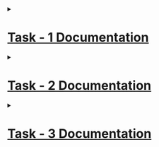<details>
<summary> <h1> <ins> Task - 1 Documentation </ins> </h1> </summary>
<br>

<details>
<summary> <h2> <ins> Objective: </ins> </h2> </summary>
<br>

To understand and document the provided Verilog code, create the necessary PCF file, and integrate the design with the VSDSquadron FPGA Mini board using the provided datasheet.
</details>
  
<details>
<summary> <h2> <ins> Step 1 - Understanding the Verilog code: </ins> </h2> </summary>
<br>
  
The purpose of the provided Verilog module is to control an RGB LED (<ins>R</ins>ed <ins>G</ins>reen <ins>B</ins>lue - <ins>L</ins>ight <ins>E</ins>mitting <ins>D</ins>iode) using an internal hardware oscillator and a frequency counter.
### Module Declaration:
- led_red - Output - Red LED Output
- led_green - Output - Green LED Output
- led_blue - Output - Blue LED Otput
- hw_clk - Input - Hardware Clock Input
- testwire - Output - Test Signal or Wire
### Internal Oscillator:
This instantiates a high-frequency oscillator (SB_HFOSC) with a division factor of 2 (CLKHF_DIV ("0b10")). The oscillator is powered up (CLKHFPU(1'b1)) and enabled (CLKHFEN(1'b1)), producing a clock signal on int_osc.
### RGB Driver Instantiation:
This instantiates an RGB driver (SB_RGBA_DRV) that controls the RGB LED. The RGBLEDEN signal enables the LED driver. The RGB0PWM, RGB1PWM, and RGB2PWM signals control the pulse-width modulation (PWM) for the red, green, and blue channels, respectively. In this case, the blue channel is enabled, while the red and green channels are set to off.
### RGB Driver Parameters:
These parameters set the current levels for each color channel of the RGB LED. Each channel is set to a low current level.
### Internal Signals:
int_osc: A wire that will carry the output of the internal oscillator.
frequency_counter_i: A 28-bit register used to count clock cycles.
### Frequency Counter:
This always block increments the frequency_counter_i on the rising edge of the int_osc signal. This effectively counts the number of clock cycles from the internal oscillator.
### Test Wire Assignment:
The testwire is assigned the value of the 6th bit of the frequency_counter_i, which can be used for debugging or monitoring the counter's state.
</details>
  
<details>
<summary> <h2> <ins> Step 2 - Creating a PCF File: </ins> </h2> </summary>
<br>
  
It is noticed that the pin assignment in the pcf file given in the repository is different from the pin assignment in datasheet.
### Pin assignments mentioned in the given repository:
- led_red = Pin 39
- led_blue = Pin 40
- led_green = Pin 41
- hw_clk = Pin 20
- testwire = Pin 17
### Corrected Pin Assignment:
- led_red = Pin 39
- led_green = Pin 40
- led_blue = Pin 41
- hw_clk = Pin 20
- testwire = Pin 17
### Pin Mapping:
![image](https://github.com/user-attachments/assets/f221ac4b-996b-4af2-8d8c-da28a6f13616)
</details>

<details>
<summary> <h2> <ins> Step 3 - Integrating with the VSDSquadron FPGA Mini Board: </ins> </h2> </summary>
<br>
  
- First I connected the board to the computer through an USB Cable.
- Then I created 3 folders named red_led, green_led, blue_led for glowing Red, Green, Blue LED respectively. In each of these folders, I included Makefiles, top.v code and .pcf files named as 'Pin_assignments.pcf'.
- Then I opened terminal and coded as below.
  
 ### <ins> Code for Glowing Red LED: </ins>
  ![red 1](https://github.com/user-attachments/assets/6e17810d-4594-492a-b783-2320578594b5)
  ![red 2](https://github.com/user-attachments/assets/cd41e617-1238-4011-bb76-d9a33ba12680)
 <ins> As expected, Red LED started glowing as below: </ins>
  
  ![Red output](https://github.com/user-attachments/assets/75c73a8d-71ab-4162-9d15-331e8975f59a)

### <ins> Code for Glowing Green LED: </ins>
  ![green 1](https://github.com/user-attachments/assets/fe0f391a-7ca0-4ee1-a25b-dcc4f10c8087)
  ![green 2](https://github.com/user-attachments/assets/67b79cd0-4580-496c-b7d7-d70997914e4f)
<ins> As expected, Green LED started glowing as below: </ins>
  
  ![Green output](https://github.com/user-attachments/assets/97f215ee-ec1d-40be-8c28-971bdeb95f15)

### <ins> Code for Glowing Blue LED: </ins>
  ![blue 1](https://github.com/user-attachments/assets/231ef76b-ea3a-481a-a89d-ddf08c6adb7c)
  ![blue 2](https://github.com/user-attachments/assets/d489ee0c-7282-47f1-b731-89f46a2c9b9e)

<ins> As expected, Blue LED started glowing as below: </ins>
  
  ![Blue output](https://github.com/user-attachments/assets/f358ed8f-064b-4d53-8ff5-148c7d32b106)
</details>

<details>
<summary> <h2> <ins> My Understandings: </ins> </h2> </summary>
<br>
  
While doing this task, I learnt how commands like 'make clean', 'make build' and 'sudo make fash' run. First when we enter 'make clean' command, the previous code which we have executed will erase from the Memory. The 'make build' command will convert the verilog code into series of binaries and creates a netlist. The 'sudo make flash' command flashes the data to the external RAM and executes the program.
</details>

<details>
<summary> <h2> <ins> Challenges Faced and Implemented Solutions: </ins> </h2> </summary>
<br>
  
- The main challenge which I faced was connecting the Board to the Virtual Machine. At last, I solved the problem by installing the Virtual box extension and by 
 reinstalling Virtual Box.
- I found it a little dificult to understand the code and the function of commands like 'make clean','make build' and 'sudo make flash'. I resolved this problem with the help of my parents and a website named 'Blackbox.ai'.
-  The first time when I was trying to make the blue led glow, I didn't know what are the files needed to include in a folder to execute the program. Then I observed the files which was present in the 'blink_led' folder and included the files which are necessary in a new folder and named it as blue_led. I followed the same steps for glowing red and green led also.
</details>
</details>

<details>
<summary> <h1> <ins> Task - 2 Documentation </ins> </h1> </summary>
<br>

<details>
<summary> <h2> <ins> Objective: </ins> </h2> </summary>
<br>

Implement a UART loopback mechanism where transmitted data is immediately received back, facilitating testing of UART functionality.
</details>
  
<details>
<summary> <h2> <ins> Study the Existing Code: </ins> </h2> </summary>
<br>
  
## Explaination of uart_trx code:
This code describes a simple UART (Universal Asynchronous Receiver-Transmitter) transmitter module in Verilog, which is designed to send 8-bit data with no parity and one stop bit (8N1 format).
### Module Declaration:
Module Name: uart_tx_8n1 indicates that this is a UART transmitter module.
Inputs:
- clk: The clock signal used to synchronize the transmission.
- txbyte: The 8-bit data byte to be transmitted.
- senddata: A signal that triggers the transmission when asserted (set to 1).
Outputs:
- txdone: A signal that indicates when the transmission of the byte is complete.
- tx: The actual transmission line where the data is sent.
### Parameters:
These parameters define the different states of the state machine used in the UART transmission process:
- STATE_IDLE: The idle state where the transmitter is not sending data.
- STATE_STARTTX: The state where the start bit is being sent.
- STATE_TXING: The state where the data bits are being sent.
- STATE_TXDONE: The state indicating that the transmission is complete.
### State Variables:
- state: Holds the current state of the state machine.
- buf_tx: A buffer to hold the byte to be transmitted.
- bits_sent: A counter to keep track of how many bits have been sent.
- txbit: The current value of the transmission line (starts high).
- txdone: Indicates whether the transmission is complete.
### Wiring:
This line connects the txbit register to the tx output wire, so whatever value txbit holds will be sent out on the tx line.
### Always Block:
This block is triggered on the rising edge of the clock signal, meaning that all operations inside this block will occur synchronously with the clock.
### State Machine Logic:
- #### Start Sending:
If senddata is asserted and the state is STATE_IDLE, the module transitions to STATE_STARTTX, loads the byte to be transmitted into buf_tx, and resets txdone.
- #### Idle State:
In the idle state, the txbit is set high (indicating the line is idle).
- #### Start Bit Transmission:
When in the STATE_STARTTX, the txbit is set low to indicate the start of transmission, and the state transitions to STATE_TXING.
- #### Data Bit Transmission:
In the STATE_TXING, the least significant bit of buf_tx is sent out on tx, the buffer is shifted right to prepare the next bit, and the bits_sent counter is incremented.
- #### Stop Bit Transmission:
After sending 8 data bits, the stop bit (high) is transmitted, signaling the end of the data frame.
## Explaination of top.v code:
The provided Verilog code describes a hardware module named top, which integrates several functionalities including UART transmission, RGB LED control, and clock generation. Below is a detailed explanation of the code:
### Module Declaration:
The top module has four output wires for controlling RGB LEDs and one output for UART transmission. It also has one input for the hardware clock.
### Internal Signals:
- int_osc is a wire that will receive the output from an internal oscillator.
- frequency_counter_i is a 28-bit register used to keep track of the frequency for LED control and UART transmission.
### Clock Generation for 9600 Hz:
- clk_9600 is a register that will toggle to create a 9600 Hz clock signal.
- cntr_9600 is a counter that increments with each clock cycle to help generate the 9600 Hz clock.
- period_9600 is a constant that defines how many cycles of the internal oscillator are needed to create a 9600 Hz clock.
### UART Transmission:
This line instantiates a UART transmission module named DanUART. It uses the 9600 Hz clock (clk_9600), sends the byte "D", and triggers transmission based on the 25th bit of frequency_counter_i.
### Internal Oscillator:
This instantiates a high-frequency oscillator (SB_HFOSC) that generates a clock signal (int_osc). The parameters configure the oscillator to be enabled and powered.
### Frequency Counter and Clock Generation Logic:
- This always block is triggered on the rising edge of the internal oscillator clock (int_osc).
- It increments the frequency_counter_i and the cntr_9600.
- When cntr_9600 reaches the defined period_9600, it toggles the clk_9600 signal and resets the counter.
### RGB LED Driver:
- This instantiates an RGB LED driver (SB_RGBA_DRV) that controls the color of the RGB LEDs based on the bits of frequency_counter_i.
- The PWM signals for each color (red, green, blue) are derived from combinations of bits from frequency_counter_i.
### RGB Driver Current Configuration:
These lines set the current levels for each of the RGB channels to a specific value, ensuring that the LEDs operate within safe limits.
</details>

<details>
<summary> <h2> <ins> Design Documentation: </ins> </h2> </summary>
<br>
  
### Block Diagram:
![Block Diagram](https://github.com/user-attachments/assets/59ff96a4-ae40-4e7a-824f-3de0c6cdba20)
### Circuit Diagram:
![Circuit diagram](https://github.com/user-attachments/assets/7fb25ab7-9a5d-4bd4-9971-81ab403579f9)
</details>

<details>
<summary> <h2> <ins> Testing and Verification: </ins> </h2> </summary>
<br>
  
### - Photo
![Output](https://github.com/user-attachments/assets/cf125dfd-0a91-478c-936e-c45fe26d0d63)
### - Video
https://github.com/user-attachments/assets/b0973070-cec0-4b05-a292-ee91c37f0d13
</details>
</details>

<details>
<summary> <h1> <ins> Task - 3 Documentation </ins> </h1> </summary>
<br>

<details>
<summary> <h2> <ins> Objective: </ins> </h2> </summary>
<br>

To develop a UART transmitter module capable of sending serial data from the FPGA to an external device.
</details>

<details>
<summary> <h2> <ins> Study the Existing Code: </ins> </h2> </summary>
<br>
  
## Explaination of top.v code:
This code is a Verilog module for a digital design that includes a UART transmitter and an RGB LED driver.
### Module Declaration:
The top module has the following ports:
Outputs:
- led_red, led_blue, led_green: These are the outputs for the RGB LED.
- uarttx: This is the UART transmission pin.
Input:
- hw_clk: This is the hardware clock input.
### Internal Signals:
- int_osc: A wire that will be used to connect to an internal oscillator.
- frequency_counter_i: A 28-bit register used to count clock cycles for generating different frequencies.
### Clock Generation:
- clk_9600: A register that will hold the generated 9600 Hz clock signal.
- cntr_9600: A 32-bit counter used to count clock cycles to generate the 9600 Hz clock.
- period_9600: A parameter that defines the number of clock cycles needed to toggle clk_9600 to achieve a frequency of 9600 Hz.
### UART Transmission:
This line instantiates a UART transmitter module named DanUART. It takes the 9600 Hz clock (clk_9600), sends the byte "D", and uses the 25th bit of frequency_counter_i to determine when to send the data. The transmitted data is output on the uarttx pin.
### Internal Oscillator:
This instantiates a high-frequency oscillator (SB_HFOSC) that generates a clock signal (int_osc). The parameters configure the oscillator to be powered on and enabled.
### Frequency Counter and Clock Division:
This always block is triggered on the rising edge of the internal oscillator clock (int_osc). It increments the frequency_counter_i and the cntr_9600. When cntr_9600 reaches the defined period_9600, it toggles the clk_9600 signal and resets the counter.
### RGB LED Driver:
- This section instantiates an RGB LED driver (SB_RGBA_DRV) that controls the color of the LED based on the PWM signals generated from the frequency_counter_i. The PWM signals are derived from specific bits of the counter, allowing for different colors to be displayed on the RGB LED.
- The CURREN signal enables the current for the RGB driver, and the defparam statements set the current levels for each color channel.
## Explaination of uart_trx code:
This code describes a simple UART (Universal Asynchronous Receiver-Transmitter) transmitter module in Verilog, which is designed to send 8-bit data with no parity and one stop bit (8N1 format).
### Module Declaration:
Module Name: uart_tx_8n1 indicates that this is a UART transmitter module.
Inputs:
- clk: The clock signal used to synchronize the transmission.
- txbyte: The 8-bit data byte to be transmitted.
- senddata: A signal that triggers the transmission when asserted (set to 1).
Outputs:
- txdone: A signal that indicates when the transmission of the byte is complete.
- tx: The actual transmission line where the data is sent.
### Parameters:
These parameters define the different states of the state machine used in the UART transmission process:
- STATE_IDLE: The idle state where the transmitter is not sending data.
- STATE_STARTTX: The state where the start bit is being sent.
- STATE_TXING: The state where the data bits are being sent.
- STATE_TXDONE: The state indicating that the transmission is complete.
### State Variables:
- state: Holds the current state of the state machine.
- buf_tx: A buffer to hold the byte to be transmitted.
- bits_sent: A counter to keep track of how many bits have been sent.
- txbit: The current value of the transmission line (starts high).
- txdone: Indicates whether the transmission is complete.
### Wiring:
This line connects the txbit register to the tx output wire, so whatever value txbit holds will be sent out on the tx line.
### Always Block:
This block is triggered on the rising edge of the clock signal, meaning that all operations inside this block will occur synchronously with the clock.
### State Machine Logic:
- #### Start Sending:
If senddata is asserted and the state is STATE_IDLE, the module transitions to STATE_STARTTX, loads the byte to be transmitted into buf_tx, and resets txdone.
- #### Idle State:
In the idle state, the txbit is set high (indicating the line is idle).
- #### Start Bit Transmission:
When in the STATE_STARTTX, the txbit is set low to indicate the start of transmission, and the state transitions to STATE_TXING.
- #### Data Bit Transmission:
In the STATE_TXING, the least significant bit of buf_tx is sent out on tx, the buffer is shifted right to prepare the next bit, and the bits_sent counter is incremented.
- #### Stop Bit Transmission:
After sending 8 data bits, the stop bit (high) is transmitted, signaling the end of the data frame.
</details>

<details>
<summary> <h2> <ins> Design Documentation: </ins> </h2> </summary>
<br>
  
### Block Diagram:
![Block Diagram](https://github.com/user-attachments/assets/56588d00-9448-4460-8e89-c5ebeb5eed6b)
### Circuit Diagram:
![Circuit Diagram](https://github.com/user-attachments/assets/0f4680f9-4d9b-4ff3-a759-0d8b4482c4ff)
</details>
